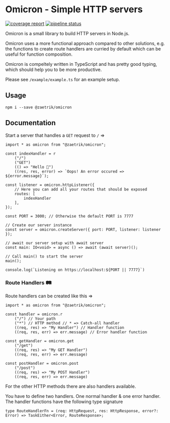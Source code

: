 # Omicron - Simple HTTP servers

[![coverage report](https://gitlab.com/Cedomic/omicron/badges/gitlab-ci/coverage.svg)](https://gitlab.com/Cedomic/omicron/-/commits/gitlab-ci) [![pipeline status](https://gitlab.com/Cedomic/omicron/badges/gitlab-ci/pipeline.svg)](https://gitlab.com/Cedomic/omicron/-/commits/gitlab-ci)

Omicron is a small library to build HTTP servers in Node.js.

Omicron uses a more functional approach compared to other solutions, e.g. the functions to create route handlers are curried by default which can be useful for function composition.

Omicron is compeltely written in TypeScript and has pretty good typing, which should help you to be more productive.

Please see `/example/example.ts` for an example setup.

## Usage

    npm i --save @zaetrik/omicron

## Documentation

Start a server that handles a `GET` request to `/` =>

    import * as omicron from "@zaetrik/omicron";

    const indexHandler = r
        ("/")
        ("GET")
        (() => "Hello 👋")
        ((res, res, error) => `Oops! An error occured => ${error.message}`);

    const listener = omicron.httpListener({
        // Here you can add all your routes that should be exposed
        routes: [
            indexHandler
        ],
    });

    const PORT = 3000; // Otherwise the default PORT is 7777

    // Create our server instance
    const server = omicron.createServer({ port: PORT, listener: listener });

    // await our server setup with await server
    const main: IO<void> = async () => await (await server)();

    // Call main() to start the server
    main();

    console.log(`Listening on https://localhost:${PORT || 7777}`)

### Route Handlers 🛤️

Route handlers can be created like this =>

    import * as omicron from "@zaetrik/omicron";

    const handler = omicron.r
        ("/") // Your path
        ("*") // HTTP method // * => Catch-all handler
        ((req, res) => "My Handler") // Handler function
        ((req, res, err) => err.message) // Error handler function

    const getHandler = omicron.get
        ("/get")
        ((req, res) => "My GET Handler")
        ((req, res, err) => err.message)

    const postHandler = omicron.post
        ("/post")
        ((req, res) => "My POST Handler")
        ((req, res, err) => err.message)

For the other HTTP methods there are also handlers available.

You have to define two handlers. One normal handler & one error handler.
The handler functions have the following type signature

    type RouteHandlerFn = (req: HttpRequest, res: HttpResponse, error?: Error) => TaskEither<Error, RouteResponse>;
